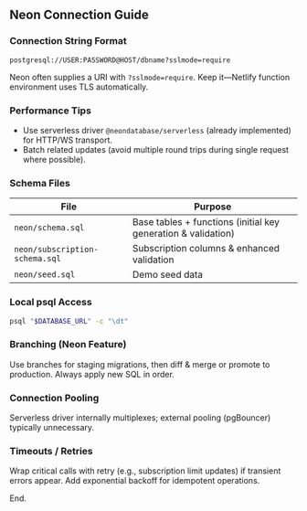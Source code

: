 ## Neon Connection Guide

### Connection String Format
`postgresql://USER:PASSWORD@HOST/dbname?sslmode=require`

Neon often supplies a URI with `?sslmode=require`. Keep it—Netlify function environment uses TLS automatically.

### Performance Tips
- Use serverless driver `@neondatabase/serverless` (already implemented) for HTTP/WS transport.
- Batch related updates (avoid multiple round trips during single request where possible).

### Schema Files
File | Purpose
---- | -------
`neon/schema.sql` | Base tables + functions (initial key generation & validation)
`neon/subscription-schema.sql` | Subscription columns & enhanced validation
`neon/seed.sql` | Demo seed data

### Local psql Access
```bash
psql "$DATABASE_URL" -c "\dt"
```

### Branching (Neon Feature)
Use branches for staging migrations, then diff & merge or promote to production. Always apply new SQL in order.

### Connection Pooling
Serverless driver internally multiplexes; external pooling (pgBouncer) typically unnecessary.

### Timeouts / Retries
Wrap critical calls with retry (e.g., subscription limit updates) if transient errors appear. Add exponential backoff for idempotent operations.

End.
